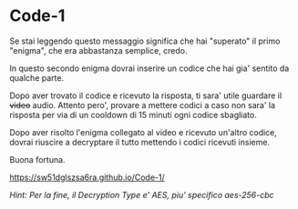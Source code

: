 # Code-1

Se stai leggendo questo messaggio significa che hai "superato" il primo "enigma", che era abbastanza semplice, credo.

In questo secondo enigma dovrai inserire un codice che hai gia' sentito da qualche parte.

Dopo aver trovato il codice e ricevuto la risposta, ti sara' utile guardare il <s>video</s> audio.
Attento pero', provare a mettere codici a caso non sara' la risposta per via di un cooldown di 15 minuti ogni codice sbagliato.

Dopo aver risolto l'enigma collegato al video e ricevuto un'altro codice, dovrai riuscire a decryptare il tutto mettendo i codici ricevuti insieme.

Buona fortuna.

https://sw51dglszsa6ra.github.io/Code-1/

_Hint: Per la fine, il Decryption Type e' AES, piu' specifico aes-256-cbc_

